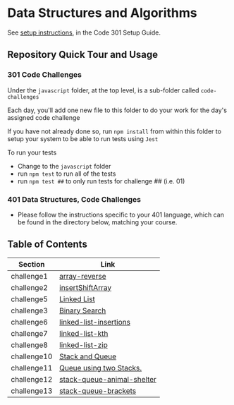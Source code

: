 
# Data Structures and Algorithms

See [setup instructions](https://codefellows.github.io/setup-guide/code-301/2-code-challenges), in the Code 301 Setup Guide.

## Repository Quick Tour and Usage

### 301 Code Challenges

Under the `javascript` folder, at the top level, is a sub-folder called `code-challenges`

Each day, you'll add one new file to this folder to do your work for the day's assigned code challenge

If you have not already done so, run `npm install` from within this folder to setup your system to be able to run tests using `Jest`

To run your tests

- Change to the `javascript` folder
- run `npm test` to run all of the tests
- run `npm test ##` to only run tests for challenge ## (i.e. 01)

### 401 Data Structures, Code Challenges

- Please follow the instructions specific to your 401 language, which can be found in the directory below, matching your course.

## Table of Contents

| Section                   | Link                          |
|---------------------------|-------------------------------|
| challenge1 | [array-reverse](javascript/Arrayreverse/README.md) |
| challenge2 | [insertShiftArray ](javascript/InsertShiftArray/README1.md) |
| challenge5 | [Linked List ](javascript/linked-list/Linkedlist.md) |
| challenge3 | [Binary Search](javascript/array-binary-search/array-binary-search.md) |
| challenge6 | [linked-list-insertions](javascript/linked-list-insertions/linked-list-insertions.md) |
| challenge7 | [linked-list-kth](javascript/linked-list-kth/linked-list-kth.md) |
| challenge8 | [linked-list-zip](javascript/linked-list-zip/linked-list-zip.md) |
| challenge10 | [Stack and Queue](./javascript/stackAndQueue/stackandqueue.md) |
| challenge11 | [Queue using two Stacks.](./javascript/QueueusingtwoStacks/Queue2Stacks.md) |
| challenge12 | [stack-queue-animal-shelter](./javascript/stack-queue-animal-shelter/stack-queue-animal-shelter.md) |
| challenge13 | [stack-queue-brackets](./javascript/stack-queue-brackets/stack-queue-brackets.md) |








